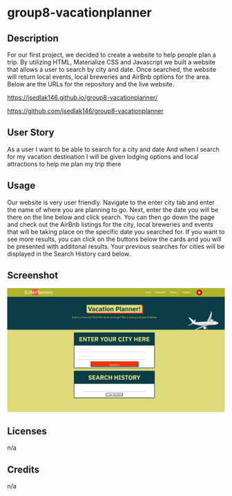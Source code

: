 # group8-vacationplanner

## Description

For our first project, we decided to create a website to help people plan a trip.  By utilizing HTML, Materialize CSS and Javascript we built a website that allows a user to search by city and date. Once searched, the website will return local events, local breweries and AirBnb options for the area. Below are the URLs for the repository and the live website.

https://jsedlak146.github.io/group8-vacationplanner/

https://github.com/jsedlak146/group8-vacationplanner

## User Story

As a user
I want to be able to search for a city and date
And when I search for my vacation destination
I will be given lodging options and local attractions to help me plan my trip there

## Usage

Our website is very user friendly.  Navigate to the enter city tab and enter the name of where you are planning to go.  Next, enter the date you will be there on the line below and click search. You can then go down the page and check out the AirBnb listings for the city, local breweries and events that will be taking place on the specific date you searched for. If you want to see more results, you can click on the buttons below the cards and you will be presented with additonal results. Your previous searches for cities will be displayed in the Search History card below.

## Screenshot

![screenshot](./assets/not-tripadvisor.png)


## Licenses

n/a

## Credits

n/a